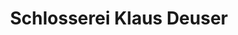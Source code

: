 ---
title: "Schlosserei Klaus Deuser"
url: /weinstadt/schlosserei-klaus-deuser/
shop: Schlüsseldienst
---